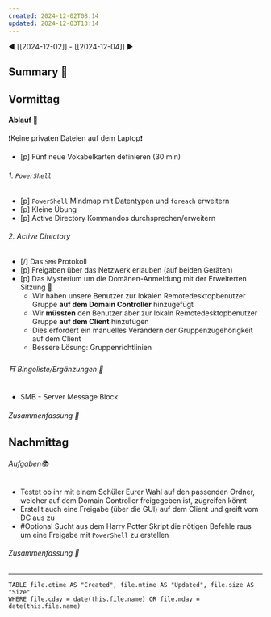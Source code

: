 ```yaml
---
created: 2024-12-02T08:14
updated: 2024-12-03T13:14
---
```

◀ [[2024-12-02]] - [[2024-12-04]] ▶
## Summary 🍁

## Vormittag
#### Ablauf 🧭
❗Keine privaten Dateien auf dem Laptop❗
* [p] Fünf neue Vokabelkarten definieren (30 min)
###### 1. `PowerShell` 
* [p] `PowerShell` Mindmap mit Datentypen und `foreach` erweitern
* [p] Kleine Übung
* [p] Active Directory Kommandos durchsprechen/erweitern
###### 2. Active Directory
* [/] Das `SMB` Protokoll
* [p] Freigaben über das Netzwerk erlauben (auf beiden Geräten)
* [p] Das Mysterium um die Domänen-Anmeldung mit der Erweiterten Sitzung 🌟
	* Wir haben unsere Benutzer zur lokalen Remotedesktopbenutzer Gruppe **auf dem Domain Controller** hinzugefügt
	* Wir **müssten** den Benutzer aber zur lokaln Remotedesktopbenutzer Gruppe **auf dem Client** hinzufügen
	* Dies erfordert ein manuelles Verändern der Gruppenzugehörigkeit auf dem Client 
	* Bessere Lösung: Gruppenrichtlinien
###### ⛩ Bingoliste/Ergänzungen 🐾
* SMB - Server Message Block
###### Zusammenfassung 🍁

## Nachmittag
###### Aufgaben📚
* Testet ob ihr mit einem Schüler Eurer Wahl auf den passenden Ordner, welcher auf dem Domain Controller freigegeben ist, zugreifen könnt
* Erstellt auch eine Freigabe (über die GUI) auf dem Client und greift vom DC aus zu
* #Optional Sucht aus dem Harry Potter Skript die nötigen Befehle raus um eine Freigabe mit `PowerShell` zu erstellen
###### Zusammenfassung 🍁

---
```dataview
TABLE file.ctime AS "Created", file.mtime AS "Updated", file.size AS "Size" 
WHERE file.cday = date(this.file.name) OR file.mday = date(this.file.name) 
```
